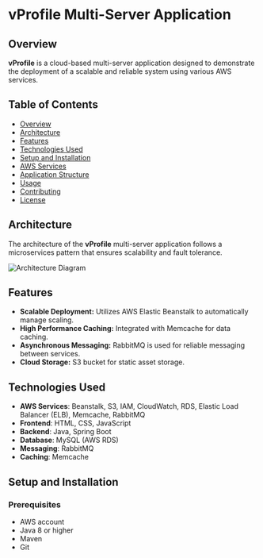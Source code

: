 # vProfile Multi-Server Application

## Overview

**vProfile** is a cloud-based multi-server application designed to demonstrate the deployment of a scalable and reliable system using various AWS services.

## Table of Contents
- [Overview](#overview)
- [Architecture](#architecture)
- [Features](#features)
- [Technologies Used](#technologies-used)
- [Setup and Installation](#setup-and-installation)
- [AWS Services](#aws-services)
- [Application Structure](#application-structure)
- [Usage](#usage)
- [Contributing](#contributing)
- [License](#license)

## Architecture

The architecture of the **vProfile** multi-server application follows a microservices pattern that ensures scalability and fault tolerance.

![Architecture Diagram](path/to/architecture-diagram.png)

## Features

- **Scalable Deployment:** Utilizes AWS Elastic Beanstalk to automatically manage scaling.
- **High Performance Caching:** Integrated with Memcache for data caching.
- **Asynchronous Messaging:** RabbitMQ is used for reliable messaging between services.
- **Cloud Storage:** S3 bucket for static asset storage.

## Technologies Used

- **AWS Services**: Beanstalk, S3, IAM, CloudWatch, RDS, Elastic Load Balancer (ELB), Memcache, RabbitMQ
- **Frontend**: HTML, CSS, JavaScript
- **Backend**: Java, Spring Boot
- **Database**: MySQL (AWS RDS)
- **Messaging**: RabbitMQ
- **Caching**: Memcache

## Setup and Installation

### Prerequisites
- AWS account
- Java 8 or higher
- Maven
- Git



